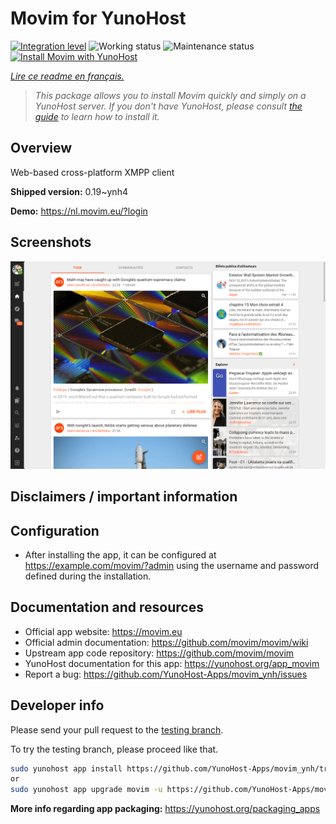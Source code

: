 <!--
N.B.: This README was automatically generated by https://github.com/YunoHost/apps/tree/master/tools/README-generator
It shall NOT be edited by hand.
-->

# Movim for YunoHost

[![Integration level](https://dash.yunohost.org/integration/movim.svg)](https://dash.yunohost.org/appci/app/movim) ![Working status](https://ci-apps.yunohost.org/ci/badges/movim.status.svg) ![Maintenance status](https://ci-apps.yunohost.org/ci/badges/movim.maintain.svg)  
[![Install Movim with YunoHost](https://install-app.yunohost.org/install-with-yunohost.svg)](https://install-app.yunohost.org/?app=movim)

*[Lire ce readme en français.](./README_fr.md)*

> *This package allows you to install Movim quickly and simply on a YunoHost server.
If you don't have YunoHost, please consult [the guide](https://yunohost.org/#/install) to learn how to install it.*

## Overview

Web-based cross-platform XMPP client


**Shipped version:** 0.19~ynh4

**Demo:** https://nl.movim.eu/?login

## Screenshots

![Screenshot of Movim](./doc/screenshots/movim.png)

## Disclaimers / important information

## Configuration

 * After installing the app, it can be configured at https://example.com/movim/?admin using the username and password defined during the installation.

## Documentation and resources

* Official app website: <https://movim.eu>
* Official admin documentation: <https://github.com/movim/movim/wiki>
* Upstream app code repository: <https://github.com/movim/movim>
* YunoHost documentation for this app: <https://yunohost.org/app_movim>
* Report a bug: <https://github.com/YunoHost-Apps/movim_ynh/issues>

## Developer info

Please send your pull request to the [testing branch](https://github.com/YunoHost-Apps/movim_ynh/tree/testing).

To try the testing branch, please proceed like that.

``` bash
sudo yunohost app install https://github.com/YunoHost-Apps/movim_ynh/tree/testing --debug
or
sudo yunohost app upgrade movim -u https://github.com/YunoHost-Apps/movim_ynh/tree/testing --debug
```

**More info regarding app packaging:** <https://yunohost.org/packaging_apps>
